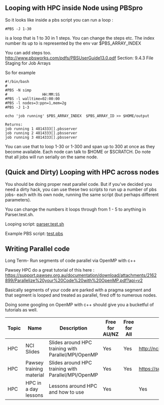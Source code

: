 ## Looping with HPC inside Node using PBSpro

So it looks like inside a pbs script you can run a loop :
```
#PBS -J 1-30
```
is a loop that is 1 to 30 in 1 steps. You can change the steps etc.
The index number its up to is represented by the env var $PBS_ARRAY_INDEX 

You can add steps too. 
http://www.pbsworks.com/pdfs/PBSUserGuide13.0.pdf
Section: 9.4.3 File Staging for Job Arrays

So for example 

```[scratch]$ more test.pbs 
#!/bin/bash
#
#PBS -N simp
#                HH:MM:SS
#PBS -l walltime=02:00:00
#PBS -l nodes=3:ppn=1,mem=2g
#PBS -J 1-3

echo 'job running' $PBS_ARRAY_INDEX  $PBS_ARRAY_ID >> $HOME/output

Returns:
job running 1 4814333[].pbsserver
job running 2 4814333[].pbsserver
job running 3 4814333[].pbsserver
```


You can use that to loop 1-30 or 1-300 and span up to 300 at once as they become available. Each node can talk to $HOME or $SCRATCH. Do note that all jobs will run serially on the same node.

## (Quick and Dirty) Looping with HPC across nodes

You should be doing proper neat parallel code. But if you've decided you need a dirty hack, you can use these two scripts to run up a number of pbs jobs- each with its own node, running the same script (but perhaps different parameters).

You can change the numbers it loops through from 1 - 5 to anything in Parser.test.sh. 

Looping script: [parser.test.sh](ExampleCode/HPCLooping/parser.test.sh)

Example PBS script: [test.pbs](ExampleCode/HPCLooping/test.pbs)


## Writing Parallel code
Long Term- Run segments of code parallel via OpenMP with c++

Pawsey HPC do a great tutorial of this here : https://support.pawsey.org.au/documentation/download/attachments/2162899/Parallelize%20your%20Code%20with%20OpenMP.pdf?api=v2

Basically segments of your code are parked with a pragma segment and that segment is looped and treated as parallel, fired off to numerous nodes. 

Doing some googling on OpenMP with c++ should give you a bucketful of tutorials as well.


|Topic| Name |  Description |Free for AU/NZ| Free for All| URL|
|--------------|----------------------|-----------------------------|----------------------------------------|------|-----|
|HPC| NCI Slides|  Slides around HPC training with Parallel/MPI/OpenMP | Yes| Yes| <http://nci.org.au/user-support/training/>|
|HPC| Pawsey training material| Slides around HPC training with Parallel/MPI/OpenMP | Yes| Yes|<https://support.pawsey.org.au/documentation/display/US/Training+Material>
|HPC|HPC in a day lessons| Lessons around HPC and how to use |Yes| |Yes| <https://psteinb.github.io/hpc-in-a-day/>|

